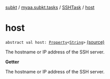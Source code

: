 [subkt](../../index.md) / [myaa.subkt.tasks](../index.md) / [SSHTask](index.md) / [host](./host.md)

# host

`abstract val host: `[`Property`](https://docs.gradle.org/current/javadoc/org/gradle/api/provider/Property.html)`<`[`String`](https://kotlinlang.org/api/latest/jvm/stdlib/kotlin/-string/index.html)`>` [(source)](https://github.com/Myaamori/SubKt/blob/0.1.8/src/main/kotlin/myaa/subkt/tasks/tasks.kt#L1860)

The hostname or IP address of the SSH server.

**Getter**

The hostname or IP address of the SSH server.

